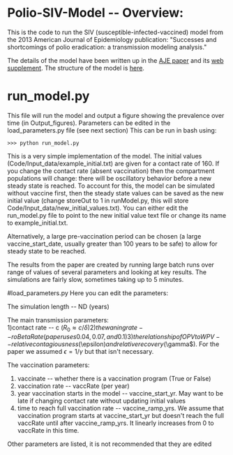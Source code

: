 # Polio-SIV-Model -- Overview:

This is the code to run the SIV (susceptible-infected-vaccined) model from the 2013 American Journal of Epidemiology publication: "Successes and shortcomings of polio eradication: a transmission modeling analysis."  

The details of the model have been written up in the [AJE paper](https://github.com/bryanmayer/Polio-SIV-Model/blob/master/Publication/Am.J.Epidemiol.-2013-Mayer-1236-45.pdf) and its [web supplement](https://github.com/bryanmayer/Polio-SIV-Model/blob/master/Publication/Web_Material.pdf).  The structure of the model is [here](https://github.com/bryanmayer/Polio-SIV-Model/blob/master/Model_Diagram.pdf "Model").

# run_model.py 

This file will run the model and output a figure showing the prevalence over time (in Output_figures).  Parameters can be edited in the load_parameters.py file (see next section)
This can be run in bash using:

    >>> python run_model.py


This is a very simple implementation of the model.  The initial values (Code/Input_data/example_initial.txt) are given for a contact rate of 160.  If you change the contact rate  (absent vaccination) then the compartment populations will change: there will be oscillatory behavior before a new steady state is reached.  To account for this, the model can be simulated without vaccine first, then the steady state values can be saved as the new initial value (change storeOut to 1 in runModel.py, this will store Code/Input_data/new_initial_values.txt). You can either edit the run_model.py file to point to the new initial value text file or change its name to example_initial.txt.

Alternatively, a large pre-vaccination period can be chosen (a large vaccine_start_date, usually greater than 100 years to be safe) to allow for steady state to be reached.

The results from the paper are created by running large batch runs over range of values of several parameters and looking at key results.  The simulations are fairly slow, sometimes taking up to 5 minutes.  

#load_parameters.py
Here you can edit the parameters:

The simulation length -- ND (years)

The main transmission parameters:  
1)contact rate -- c ($R_0 \approx c/\delta)  
2) the waning rate -- roBetaRate (paper uses 0.04, 0.07, and 0.1)  
3) the relationship of OPV to WPV -- relative contagiousness ($\epsilon$) and relative recovery ($\gamma$).  For the paper we assumed $\epsilon = 1/\gamma$ but that isn't necessary.

The vaccination parameters:  
1) vaccinate -- whether there is a vaccination program (True or False)  
2) vaccination rate -- vaccRate (per year)  
3) year vaccination starts in the model -- vaccine_start_yr.  May want to be late if changing contact rate without updating initial values  
4) time to reach full vaccination rate -- vaccine_ramp_yrs.  We assume that vaccination program starts at vaccine_start_yr but doesn't reach the full vaccRate until after vaccine_ramp_yrs.  It linearly increases from 0 to vaccRate in this time.  

Other parameters are listed, it is not recommended that they are edited
